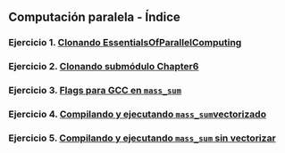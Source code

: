 ## Computación paralela - Índice

### Ejercicio 1. [Clonando EssentialsOfParallelComputing](./ejercicio1.md)

### Ejercicio 2. [Clonando submódulo Chapter6](./ejercicio2.md)

### Ejercicio 3. [Flags para GCC en `mass_sum`](./ejercicio3.md)

### Ejercicio 4. [Compilando y ejecutando `mass_sum`vectorizado](./ejercicio4.md)

### Ejercicio 5. [Compilando y ejecutando `mass_sum` sin vectorizar](./ejercicio5.md)
